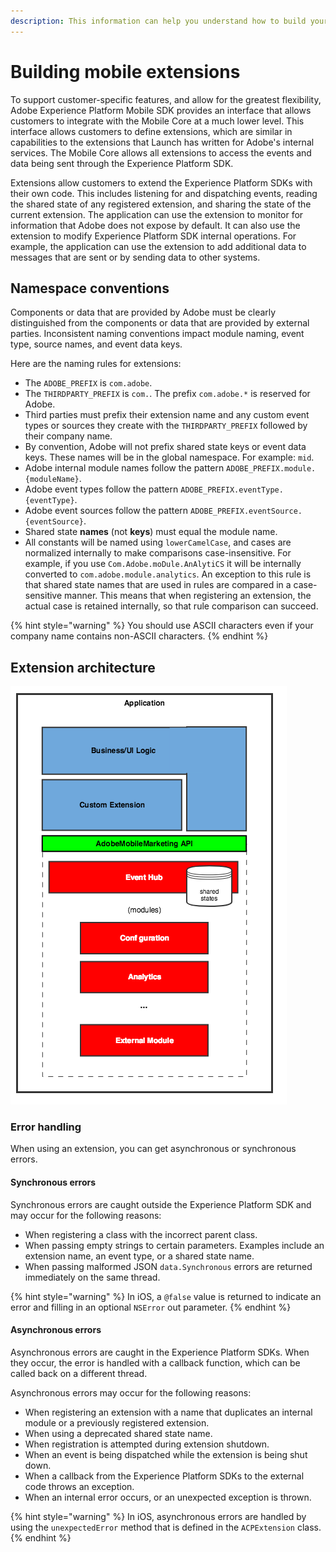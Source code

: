 ```yaml
---
description: This information can help you understand how to build your own extension.
---
```


# Building mobile extensions

To support customer-specific features, and allow for the greatest flexibility, Adobe Experience Platform Mobile SDK provides an interface that allows customers to integrate with the Mobile Core at a much lower level. This interface allows customers to define extensions, which are similar in capabilities to the extensions that Launch has written for Adobe's internal services. The Mobile Core allows all extensions to access the events and data being sent through the Experience Platform SDK.

Extensions allow customers to extend the Experience Platform SDKs with their own code. This includes listening for and dispatching events, reading the shared state of any registered extension, and sharing the state of the current extension. The application can use the extension to monitor for information that Adobe does not expose by default. It can also use the extension to modify Experience Platform SDK internal operations. For example, the application can use the extension to add additional data to messages that are sent or by sending data to other systems.

## Namespace conventions

Components or data that are provided by Adobe must be clearly distinguished from the components or data that are provided by external parties. Inconsistent naming conventions impact module naming, event type, source names, and event data keys.

Here are the naming rules for extensions:

* The `ADOBE_PREFIX` is `com.adobe`.
* The `THIRDPARTY_PREFIX` is `com.`. The prefix `com.adobe.*` is reserved for Adobe.
* Third parties must prefix their extension name and any custom event types or sources they create with the `THIRDPARTY_PREFIX` followed by their company name.
* By convention, Adobe will not prefix shared state keys or event data keys.  These names will be in the global namespace. For example: `mid`.
* Adobe internal module names follow the pattern `ADOBE_PREFIX.module.{moduleName}`. 
* Adobe event types follow the pattern `ADOBE_PREFIX.eventType.{eventType}`. 
* Adobe event sources follow the pattern `ADOBE_PREFIX.eventSource.{eventSource}`. 
* Shared state **names** (not **keys**) must equal the module name. 
* All constants will be named using `lowerCamelCase`, and cases are normalized internally to make comparisons case-insensitive.  For example, if you use `Com.Adobe.moDule.AnAlytiCS` it will be internally converted to `com.adobe.module.analytics`. An exception to this rule is that shared state names that are used in rules are compared in a case-sensitive manner. This means that when registering an extension, the actual case is retained internally, so that rule comparison can succeed.

{% hint style="warning" %}
You should use ASCII characters even if your company name contains non-ASCII characters.
{% endhint %}

## Extension architecture

![](../../.gitbook/assets/external-module-layer-cake.png)

### Error handling

When using an extension, you can get asynchronous or synchronous errors.

#### Synchronous errors

Synchronous errors are caught outside the Experience Platform SDK and may occur for the following reasons:

* When registering a class with the incorrect parent class.
* When passing empty strings to certain parameters. Examples include an extension name, an event type, or a shared state name.
* When passing malformed JSON `data.Synchronous` errors are returned immediately on the same thread. 

{% hint style="warning" %}
In iOS, a `@false` value is returned to indicate an error and filling in an optional `NSError` out parameter.
{% endhint %}

#### Asynchronous errors

Asynchronous errors are caught in the Experience Platform SDKs. When they occur, the error is handled with a callback function, which can be called back on a different thread.

Asynchronous errors may occur for the following reasons:

* When registering an extension with a name that duplicates an internal module or a previously registered extension.
* When using a deprecated shared state name.
* When registration is attempted during extension shutdown.
* When an event is being dispatched while the extension is being shut down.
* When a callback from the Experience Platform SDKs to the external code throws an exception.
* When an internal error occurs, or an unexpected exception is thrown.

{% hint style="warning" %}
In iOS, asynchronous errors are handled by using the `unexpectedError` method that is defined in the `ACPExtension` class.
{% endhint %}
